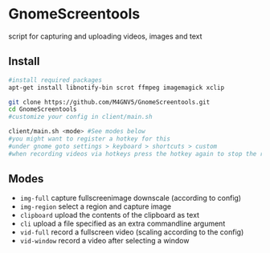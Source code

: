 # GnomeScreentools
script for capturing and uploading videos, images and text

## Install
```bash
#install required packages
apt-get install libnotify-bin scrot ffmpeg imagemagick xclip

git clone https://github.com/M4GNV5/GnomeScreentools.git
cd GnomeScreentools
#customize your config in client/main.sh

client/main.sh <mode> #See modes below
#you might want to register a hotkey for this
#under gnome goto settings > keyboard > shortcuts > custom
#when recording videos via hotkeys press the hotkey again to stop the recording
```

## Modes
- `img-full` capture fullscreenimage downscale (according to config)
- `img-region` select a region and capture image
- `clipboard` upload the contents of the clipboard as text
- `cli` upload a file specified as an extra commandline argument
- `vid-full` record a fullscreen video (scaling according to the config)
- `vid-window` record a video after selecting a window
